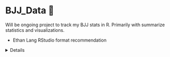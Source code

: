 # BJJ_Data 🥋
Will be ongoing project to track my BJJ stats in R. Primarily with summarize statistics and visualizations. 

- Ethan Lang RStudio format recommendation
<details>

  ![image](https://user-images.githubusercontent.com/74512335/143789539-81d74a0a-9c29-40df-88de-1bb8fac582e5.png)

</details>
